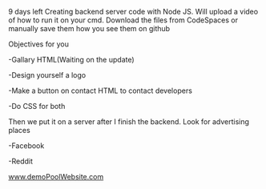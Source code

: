 9 days left 
Creating backend server code with Node JS. Will upload a video of how to run it on your cmd. Download the files from CodeSpaces or manually save them how you see them on github

Objectives for you

-Gallary HTML(Waiting on the update)

-Design yourself a logo

-Make a button on contact HTML to contact developers

-Do CSS for both

Then we put it on a server after I finish the backend. Look for advertising places

-Facebook

-Reddit

www.demoPoolWebsite.com


